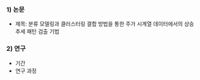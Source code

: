 ### 1) 논문 
- 제목: 분류 모델링과 클러스터링 결합 방법을 통한 주가 시계열 데이터에서의 상승 추세 패턴 검출 기법 


### 2) 연구   
- 기간 
- 연구 과정 

